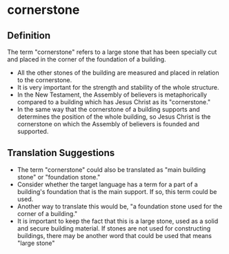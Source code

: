 # cornerstone

## Definition

The term "cornerstone" refers to a large stone that has been specially cut and placed in the corner of the foundation of a building. 

* All the other stones of the building are measured and placed in relation to the cornerstone.
* It is very important for the strength and stability of the whole structure.
* In the New Testament, the Assembly of believers is metaphorically compared to a building which has Jesus Christ as its "cornerstone."
* In the same way that the cornerstone of a building supports and determines the position of the whole building, so Jesus Christ is the cornerstone on which the Assembly of believers is founded and supported.


## Translation Suggestions



* The term "cornerstone" could also be translated as "main building stone" or "foundation stone."
* Consider whether the target language has a term for a part of a building's foundation that is the main support. If so, this term could be used.
* Another way to translate this would be, "a foundation stone used for the corner of a building."
* It is important to keep the fact that this is a large stone, used as a solid and secure building material. If stones are not used for constructing buildings, there may be another word that could be used that means "large stone"